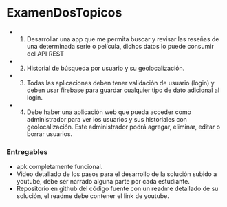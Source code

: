 # ExamenDosTopicos
- 1. Desarrollar una app que me permita buscar y revisar las reseñas de una determinada serie o película, dichos datos lo puede consumir del API REST
- 2. Historial de búsqueda por usuario y su geolocalización.
- 3. Todas las aplicaciones deben tener validación de usuario (login) y deben usar firebase para guardar cualquier tipo de dato         adicional al login.
- 4. Debe haber una aplicación web que pueda acceder como administrador para ver los usuarios
  y sus historiales con geolocalización. Este administrador podrá agregar, eliminar, editar o
 borrar usuarios.
### Entregables
- apk completamente funcional.
- Video detallado de los pasos para el desarrollo de la solución subido a youtube, debe ser
  narrado alguna parte por cada estudiante.
- Repositorio en github del código fuente con un readme detallado de su solución, el readme
  debe contener el link de youtube.
